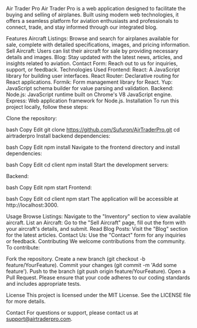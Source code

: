 Air Trader Pro
Air Trader Pro is a web application designed to facilitate the buying and selling of airplanes. Built using modern web technologies, it offers a seamless platform for aviation enthusiasts and professionals to connect, trade, and stay informed through our integrated blog.

Features
Aircraft Listings: Browse and search for airplanes available for sale, complete with detailed specifications, images, and pricing information.
Sell Aircraft: Users can list their aircraft for sale by providing necessary details and images.
Blog: Stay updated with the latest news, articles, and insights related to aviation.
Contact Form: Reach out to us for inquiries, support, or feedback.
Technologies Used
Frontend:
React: A JavaScript library for building user interfaces.
React Router: Declarative routing for React applications.
Formik: Form management library for React.
Yup: JavaScript schema builder for value parsing and validation.
Backend:
Node.js: JavaScript runtime built on Chrome's V8 JavaScript engine.
Express: Web application framework for Node.js.
Installation
To run this project locally, follow these steps:

Clone the repository:

bash
Copy
Edit
git clone https://github.com/Sufuron/AirTraderPro.git
cd airtraderpro
Install backend dependencies:

bash
Copy
Edit
npm install
Navigate to the frontend directory and install dependencies:

bash
Copy
Edit
cd client
npm install
Start the development servers:

Backend:

bash
Copy
Edit
npm start
Frontend:

bash
Copy
Edit
cd client
npm start
The application will be accessible at http://localhost:3000.

Usage
Browse Listings: Navigate to the "Inventory" section to view available aircraft.
List an Aircraft: Go to the "Sell Aircraft" page, fill out the form with your aircraft's details, and submit.
Read Blog Posts: Visit the "Blog" section for the latest articles.
Contact Us: Use the "Contact" form for any inquiries or feedback.
Contributing
We welcome contributions from the community. To contribute:

Fork the repository.
Create a new branch (git checkout -b feature/YourFeature).
Commit your changes (git commit -m 'Add some feature').
Push to the branch (git push origin feature/YourFeature).
Open a Pull Request.
Please ensure that your code adheres to our coding standards and includes appropriate tests.

License
This project is licensed under the MIT License. See the LICENSE file for more details.

Contact
For questions or support, please contact us at support@airtraderpro.com.